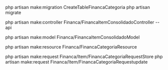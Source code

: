php artisan make:migration CreateTableFinancaCategoria
php artisan migrate

php artisan make:controller Financa/FinancaItemConsolidadoController --api

php artisan make:model Financa/FinancaItemConsolidadoModel

php artisan make:resource Financa/FinancaCategoriaResource

php artisan make:request Financa/Item/FinancaCategoriaRequestStore
php artisan make:request Financa/Item/FinancaCategoriaRequestupdate
